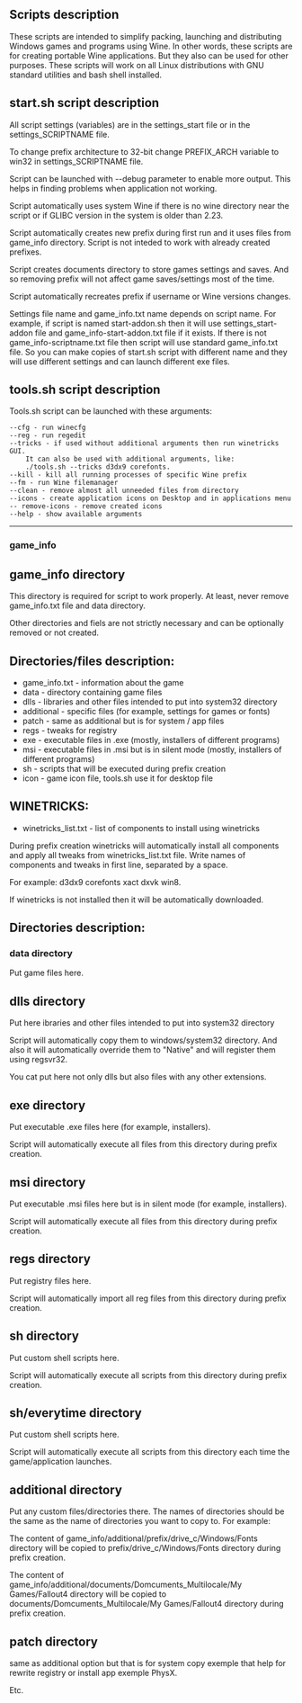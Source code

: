 ## Scripts description

These scripts are intended to simplify packing, launching and distributing
Windows games and programs using Wine. In other words, these scripts are for 
creating portable Wine applications. But they also can be used for other purposes. 
These scripts will work on all Linux distributions with GNU standard utilities and bash 
shell installed.

## start.sh script description

All script settings (variables) are in the settings_start file or in the
settings_SCRIPTNAME file.

To change prefix architecture to 32-bit change PREFIX_ARCH variable
to win32 in settings_SCRIPTNAME file.

Script can be launched with --debug parameter to enable more output. This
helps in finding problems when application not working.

Script automatically uses system Wine if there is no wine directory
near the script or if GLIBC version in the system is older than 2.23.

Script automatically creates new prefix during first run and it uses
files from game_info directory. Script is not inteded to work with
already created prefixes.

Script creates documents directory to store games settings and saves.
And so removing prefix will not affect game saves/settings most of the time.

Script automatically recreates prefix if username or Wine versions changes.

Settings file name and game_info.txt name depends on script name.
For example, if script is named start-addon.sh then it will use
settings_start-addon file and game_info-start-addon.txt file if it exists.
If there is not game_info-scriptname.txt file then script will use standard
game_info.txt file. So you can make copies of start.sh script with different
name and they will use different settings and can launch different exe
files.

## tools.sh script description

Tools.sh script can be launched with these arguments:

	--cfg - run winecfg
	--reg - run regedit
	--tricks - if used without additional arguments then run winetricks GUI.
		It can also be used with additional arguments, like:
		./tools.sh --tricks d3dx9 corefonts.
	--kill - kill all running processes of specific Wine prefix
	--fm - run Wine filemanager
	--clean - remove almost all unneeded files from directory
	--icons - create application icons on Desktop and in applications menu
	-- remove-icons - remove created icons
	--help - show available arguments


---

### game_info

## game_info directory

This directory is required for script to work properly. At least, never
remove game_info.txt file and data directory.

Other directories and fiels are not strictly necessary and can be optionally
removed or not created.

## Directories/files description:

* game_info.txt - information about the game
* data - directory containing game files
* dlls - libraries and other files intended to put into system32 directory
* additional - specific files (for example, settings for games or fonts)
* patch - same as additional but is for system / app files
* regs - tweaks for registry
* exe - executable files in .exe (mostly, installers of different programs)
* msi - executable files in .msi but is in silent mode (mostly, installers of different programs)
* sh - scripts that will be executed during prefix creation
* icon - game icon file, tools.sh use it for desktop file

## WINETRICKS:

* winetricks_list.txt - list of components to install using winetricks

During prefix creation winetricks will automatically install all components
and apply all tweaks from winetricks_list.txt file. Write names of components
and tweaks in first line, separated by a space.

For example: d3dx9 corefonts xact dxvk win8.

If winetricks is not installed then it will be automatically downloaded.

## Directories description:

### data directory

Put game files here.

## dlls directory

Put here ibraries and other files intended to put into system32 directory

Script will automatically copy them to windows/system32 directory. And also
it will automatically override them to "Native" and will register them
using regsvr32.

You cat put here not only dlls but also files with any other extensions.

## exe directory

Put executable .exe files here (for example, installers).

Script will automatically execute all files from this directory during
prefix creation.

## msi directory

Put executable .msi files here but is in silent mode (for example, installers).

Script will automatically execute all files from this directory during
prefix creation.

## regs directory


Put registry files here.

Script will automatically import all reg files from this directory during
prefix creation.

## sh directory

Put custom shell scripts here.

Script will automatically execute all scripts from this directory
during prefix creation.

## sh/everytime directory

Put custom shell scripts here.

Script will automatically execute all scripts from this directory
each time the game/application launches.

## additional directory

Put any custom files/directories there. The names of directories should
be the same as the name of directories you want to copy to. For example:


The content of game_info/additional/prefix/drive_c/Windows/Fonts directory
will be copied to prefix/drive_c/Windows/Fonts directory during prefix
creation.

The content of game_info/additional/documents/Domcuments_Multilocale/My Games/Fallout4
directory will be copied to documents/Domcuments_Multilocale/My Games/Fallout4
directory during prefix creation.

## patch directory

same as additional option but that is for system copy exemple that help for rewrite registry or install app exemple PhysX.

Etc.
